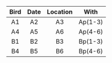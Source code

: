 | Bird | Date | Location |  With   |
|:----:|:----:|:--------:|:-------:|
|  A1  |  A2  |    A3    | Ap(1-3) |
|  A4  |  A5  |    A6    | Ap(4-6) |
|  B1  |  B2  |    B3    | Bp(1-3) |
|  B4  |  B5  |    B6    | Bp(4-6) |